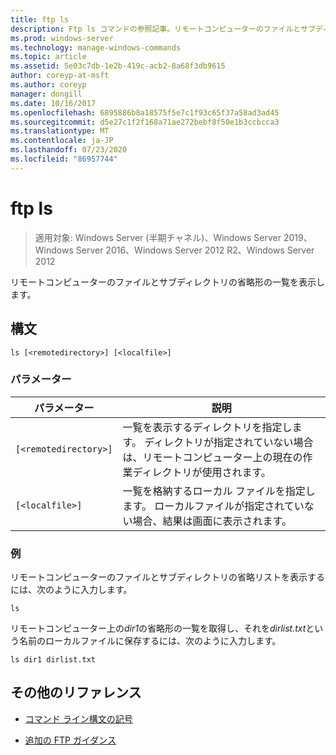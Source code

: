 ```yaml
---
title: ftp ls
description: Ftp ls コマンドの参照記事。リモートコンピューターのファイルとサブディレクトリの省略形の一覧を表示します。
ms.prod: windows-server
ms.technology: manage-windows-commands
ms.topic: article
ms.assetid: 5e03c7db-1e2b-419c-acb2-8a68f3db9615
author: coreyp-at-msft
ms.author: coreyp
manager: dongill
ms.date: 10/16/2017
ms.openlocfilehash: 6895886b8a18575f5e7c1f93c65f37a58ad3ad45
ms.sourcegitcommit: d5e27c1f2f168a71ae272bebf8f50e1b3ccbcca3
ms.translationtype: MT
ms.contentlocale: ja-JP
ms.lasthandoff: 07/23/2020
ms.locfileid: "86957744"
---
```

# <a name="ftp-ls"></a>ftp ls

> 適用対象: Windows Server (半期チャネル)、Windows Server 2019、Windows Server 2016、Windows Server 2012 R2、Windows Server 2012

リモートコンピューターのファイルとサブディレクトリの省略形の一覧を表示します。

## <a name="syntax"></a>構文

```
ls [<remotedirectory>] [<localfile>]
```

### <a name="parameters"></a>パラメーター

| パラメーター | 説明 |
| --------- |------------ |
| `[<remotedirectory>]` | 一覧を表示するディレクトリを指定します。 ディレクトリが指定されていない場合は、リモートコンピューター上の現在の作業ディレクトリが使用されます。 |
| `[<localfile>]` | 一覧を格納するローカル ファイルを指定します。 ローカルファイルが指定されていない場合、結果は画面に表示されます。 |

### <a name="examples"></a>例

リモートコンピューターのファイルとサブディレクトリの省略リストを表示するには、次のように入力します。

```
ls
```

リモートコンピューター上の*dir1*の省略形の一覧を取得し、それを*dirlist.txt*という名前のローカルファイルに保存するには、次のように入力します。

```
ls dir1 dirlist.txt
```

## <a name="additional-references"></a>その他のリファレンス

- [コマンド ライン構文の記号](command-line-syntax-key.md)

- [追加の FTP ガイダンス](/previous-versions/orphan-topics/ws.10/cc756013(v=ws.10))
